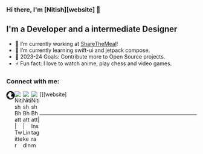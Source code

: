 ### Hi there, I'm [Nitish][website] 👋

## I'm a Developer and a intermediate Designer
- 🔭 I’m currently working at [ShareTheMeal][workwebsite]!
- 🌱 I’m currently learning swift-ui and jetpack compose.
- 🥅 2023-24 Goals: Contribute more to Open Source projects.
- ⚡ Fun fact: I love to watch anime, play chess and video games.

### Connect with me:

[<img align="left" alt="koffeeandme.com" width="22px" src="https://raw.githubusercontent.com/iconic/open-iconic/master/svg/globe.svg" />][website]
[<img align="left" alt="Nitish Bhatt | Twitter" width="22px" src="https://cdn.jsdelivr.net/npm/simple-icons@v3/icons/twitter.svg" />][twitter]
[<img align="left" alt="Nitish Bhatt | LinkedIn" width="22px" src="https://cdn.jsdelivr.net/npm/simple-icons@v3/icons/linkedin.svg" />][linkedin]
[<img align="left" alt="Nitish Bhatt| Instagram" width="22px" src="https://cdn.jsdelivr.net/npm/simple-icons@v3/icons/instagram.svg" />][instagram]

<br />

---
[twitter]: https://twitter.com/initishbhatt
[instagram]: https://instagram.com/nitiishbhatt
[linkedin]: https://linkedin.com/in/initishbhatt
[workwebsite]: https://sharethemeal.org/en/index.html
[kotlin]:https://github.com/kotlin
[Android]:https://github.com/android
[figma]:https://github.com/figma
[swift]:https://github.com/apple
[git]:https://github.com/
[github]:https://github.com/


